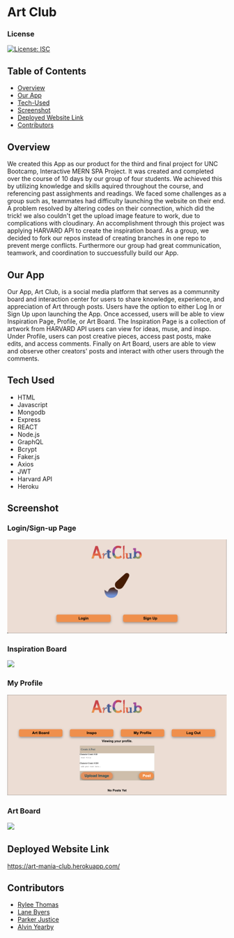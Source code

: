 # Art Club

### License 

[![License: ISC](https://img.shields.io/badge/License-ISC-blue.svg)](https://opensource.org/licenses/ISC)

## Table of Contents 

- [Overview](#Overview)
- [Our App](#Our-App)
- [Tech-Used](#Tech-Used)
- [Screenshot](#screenshot)
- [Deployed Website Link](#Deployed-website-Link)
- [Contributors](#Contributors) 

## Overview 

We created this App as our product for the third and final project for UNC Bootcamp, Interactive MERN SPA Project. It was created and completed over the course of 10 days by our group of four students. We achieved this by utilizing knowledge and skills aquired throughout the course, and referencing past assighments and readings. We faced some challenges as a group such as, teammates had difficulty launching the website on their end. A problem resolved by altering codes on their connection, which did the trick! 
we also couldn't get the upload image feature to work, due to complications with cloudinary. An accomplishment through this project was applying HARVARD API to create the inspiration board. As a group, we decided to fork our repos instead of creating branches in one repo to prevent merge conflicts. Furthermore our group had great communication, teamwork, and coordination to succuessfully build our App. 

## Our App 

Our App, Art Club, is a social media platform that serves as a communnity board and interaction center for users to share knowledge, experience, and appreciation of Art through posts. Users have the option to either Log In or Sign Up upon launching the App. Once accessed, users will be able to view Inspiration Page, Profile, or Art Board. The Inspiration Page is a collection of artwork from HARVARD API users can view for ideas, muse, and inspo. Under Profile, users can post creative pieces, access past posts, make edits, and access comments. Finally on Art Board, users are able to view and observe other creators' posts and interact with other users through the comments. 

## Tech Used

- HTML 
- Javascript 
- Mongodb 
- Express
- REACT 
- Node.js 
- GraphQL 
- Bcrypt 
- Faker.js 
- Axios 
- JWT 
- Harvard API 
- Heroku 

## Screenshot 

### Login/Sign-up Page 

<img src=https://github.com/AlvinY4/art-club/blob/master/client/public/assets/artclub-loginscreenshot.png>

### Inspiration Board 

<img src=https://github.com/AlvinY4/art-club/blob/master/client/public/assets/artclubinspo.gif>

### My Profile 

<img src=https://github.com/AlvinY4/art-club/blob/master/client/public/assets/artclub-profilescreenshot.png>

### Art Board 

<img src=https://github.com/AlvinY4/art-club/blob/master/client/public/assets/artclubartboard.gif>

## Deployed Website Link 

https://art-mania-club.herokuapp.com/ 

## Contributors 

- [Rylee Thomas](https://github.com/RyleeThomas)
- [Lane Byers](https://github.com/trip6love)
- [Parker Justice](https://github.com/parkerjustice)
- [Alvin Yearby](https://github.com/AlvinY4) 



